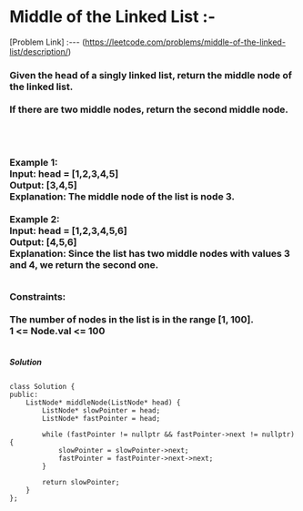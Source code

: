 # Middle of the Linked List :-

[Problem Link] :--- (https://leetcode.com/problems/middle-of-the-linked-list/description/)

<h3>
Given the head of a singly linked list, return the middle node of the linked list.
<br><br>
If there are two middle nodes, return the second middle node.

<br><br>

Example 1:<br>
Input: head = [1,2,3,4,5]<br>
Output: [3,4,5]<br>
Explanation: The middle node of the list is node 3.<br><br>
Example 2:<br>
Input: head = [1,2,3,4,5,6]<br>
Output: [4,5,6]<br>
Explanation: Since the list has two middle nodes with values 3 and 4, we return the second one.<br><br>
 
Constraints:<br><br>
The number of nodes in the list is in the range [1, 100].<br>
1 <= Node.val <= 100<br><br>
  
</h3>

***Solution***

```

class Solution {
public:
    ListNode* middleNode(ListNode* head) {
        ListNode* slowPointer = head;
        ListNode* fastPointer = head;

        while (fastPointer != nullptr && fastPointer->next != nullptr) {
            slowPointer = slowPointer->next;
            fastPointer = fastPointer->next->next;
        }

        return slowPointer;
    }
};

```
